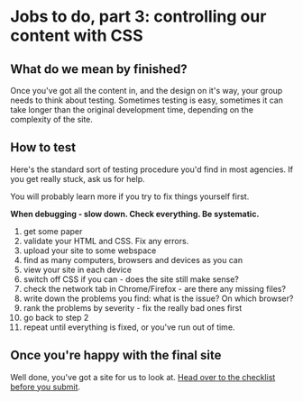 # Jobs to do, part 3: controlling our content with CSS

## What do we mean by finished?

Once you've got all the content in, and the design on it's way, your group needs to think about testing. Sometimes testing is easy, sometimes it can take longer than the original development time, depending on the complexity of the site.

## How to test

Here's the standard sort of testing procedure you'd find in most agencies. If you get really stuck, ask us for help. 

You will probably learn more if you try to fix things yourself first. 

**When debugging - slow down. Check everything. Be systematic.**

1. get some paper
2. validate your HTML and CSS. Fix any errors.
3. upload your site to some webspace
4. find as many computers, browsers and devices as you can
5. view your site in each device
6. switch off CSS if you can - does the site still make sense?
7. check the network tab in Chrome/Firefox - are there any missing files?
8. write down the problems you find: what is the issue? On which browser?
9. rank the problems by severity - fix the really bad ones first
10. go back to step 2
11. repeat until everything is fixed, or you've run out of time.

## Once you're happy with the final site

Well done, you've got a site for us to look at. [Head over to the checklist before you submit](https://github.com/mmu-webdesign/level5-portfolio/blob/master/creating-your-agency-site/pre-launch-checklist.md).

